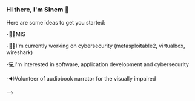 ### Hi there, I'm Sinem 👋



Here are some ideas to get you started:

-👩‍💻MIS

-👩‍💻I'm currently working on cybersecurity (metasploitable2, virtualbox, wireshark)

-💻I'm interested in software, application development and cybersecurity

-🔊Volunteer of  audiobook narrator for the visually impaired

-->
